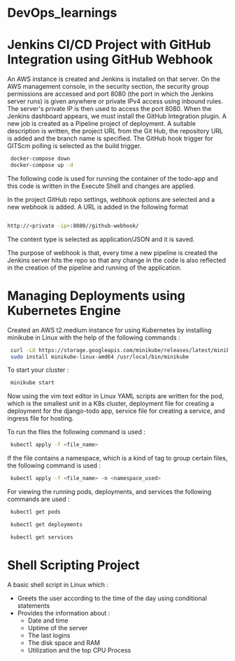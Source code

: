 # DevOps_learnings

# Jenkins CI/CD Project with GitHub Integration using GitHub Webhook

An AWS instance is created and Jenkins is installed on that server. On the AWS management console, in the security section, the security group permissions are accessed and port 8080 (the port in which the Jenkins server runs) is given anywhere or private IPv4 access using inbound rules. 
The server's private IP is then used to access the port 8080. When the Jenkins dashboard appears, we must install the GitHub Integration plugin.
A new job is created as a Pipeline project of deployment. A suitable description is written, the project URL from the Git Hub, the repository URL is added and the branch name is specified. The GitHub hook trigger for GITScm polling is selected as the build trigger.

```sh
 docker-compose down
 docker-compose up -d
```

The following code is used for running the container of the todo-app and this code is written in the Execute Shell and changes are applied.

In the project GitHub repo settings, webhook options are selected and a new webhook is added. A URL is added in the following format

```sh

http://<private -ip>:8080//github-webhook/ 
```

The content type is selected as application/JSON and it is saved.

The purpose of webhook is that, every time a new pipeline is created the Jenkins server hits the repo so that any change in the code is also reflected in the creation of the pipeline and running of the application.




# Managing Deployments using Kubernetes Engine

Created an AWS t2.medium instance for using Kubernetes by installing minikube in Linux with the help of the following commands :

```sh
 curl -LO https://storage.googleapis.com/minikube/releases/latest/minikube-linux-amd64
 sudo install minikube-linux-amd64 /usr/local/bin/minikube
```
To start your cluster :

```sh
 minikube start
```

Now using the vim text editor in Linux YAML scripts are written for the pod, which is the smallest unit in a K8s cluster, deployment file for creating a deployment for the django-todo app, service file for creating a service, and ingress file for hosting.

To run the files the following command is used :

```sh
 kubectl apply -f <file_name>
```
If the file contains a namespace, which is a kind of tag to group certain files, the following command is used :

```sh
 kubectl apply -f <file_name> -n <namespace_used>
```

For viewing the running pods, deployments, and services the following commands are used :

```sh
 kubectl get pods
```
```sh
 kubectl get deployments
```
```sh
 kubectl get services
```

 

# Shell Scripting Project

A basic shell script in Linux which :
 * Greets the user according to the time of the day using conditional statements
 * Provides the information about :
    * Date and time
    * Uptime of the server
    * The last logins
    * The disk space and RAM
    * Utilization and the top CPU Process
